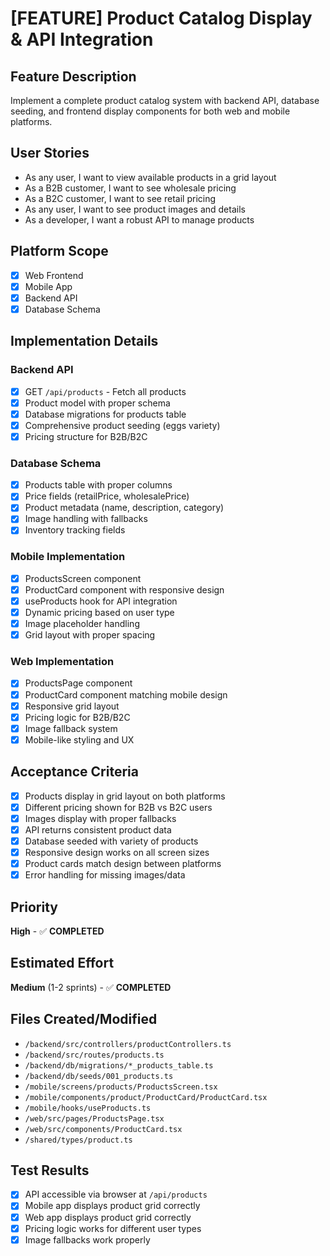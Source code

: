 # [FEATURE] Product Catalog Display & API Integration

## Feature Description

Implement a complete product catalog system with backend API, database seeding, and frontend display components for both web and mobile platforms.

## User Stories

- As any user, I want to view available products in a grid layout
- As a B2B customer, I want to see wholesale pricing
- As a B2C customer, I want to see retail pricing
- As any user, I want to see product images and details
- As a developer, I want a robust API to manage products

## Platform Scope

- [x] Web Frontend
- [x] Mobile App
- [x] Backend API
- [x] Database Schema

## Implementation Details

### Backend API

- [x] GET `/api/products` - Fetch all products
- [x] Product model with proper schema
- [x] Database migrations for products table
- [x] Comprehensive product seeding (eggs variety)
- [x] Pricing structure for B2B/B2C

### Database Schema

- [x] Products table with proper columns
- [x] Price fields (retailPrice, wholesalePrice)
- [x] Product metadata (name, description, category)
- [x] Image handling with fallbacks
- [x] Inventory tracking fields

### Mobile Implementation

- [x] ProductsScreen component
- [x] ProductCard component with responsive design
- [x] useProducts hook for API integration
- [x] Dynamic pricing based on user type
- [x] Image placeholder handling
- [x] Grid layout with proper spacing

### Web Implementation

- [x] ProductsPage component
- [x] ProductCard component matching mobile design
- [x] Responsive grid layout
- [x] Pricing logic for B2B/B2C
- [x] Image fallback system
- [x] Mobile-like styling and UX

## Acceptance Criteria

- [x] Products display in grid layout on both platforms
- [x] Different pricing shown for B2B vs B2C users
- [x] Images display with proper fallbacks
- [x] API returns consistent product data
- [x] Database seeded with variety of products
- [x] Responsive design works on all screen sizes
- [x] Product cards match design between platforms
- [x] Error handling for missing images/data

## Priority

**High** - ✅ **COMPLETED**

## Estimated Effort

**Medium** (1-2 sprints) - ✅ **COMPLETED**

## Files Created/Modified

- `/backend/src/controllers/productControllers.ts`
- `/backend/src/routes/products.ts`
- `/backend/db/migrations/*_products_table.ts`
- `/backend/db/seeds/001_products.ts`
- `/mobile/screens/products/ProductsScreen.tsx`
- `/mobile/components/product/ProductCard/ProductCard.tsx`
- `/mobile/hooks/useProducts.ts`
- `/web/src/pages/ProductsPage.tsx`
- `/web/src/components/ProductCard.tsx`
- `/shared/types/product.ts`

## Test Results

- [x] API accessible via browser at `/api/products`
- [x] Mobile app displays product grid correctly
- [x] Web app displays product grid correctly
- [x] Pricing logic works for different user types
- [x] Image fallbacks work properly
